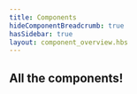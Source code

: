 ```yaml
---
title: Components
hideComponentBreadcrumb: true
hasSidebar: true
layout: component_overview.hbs
---
```


## All the components!
